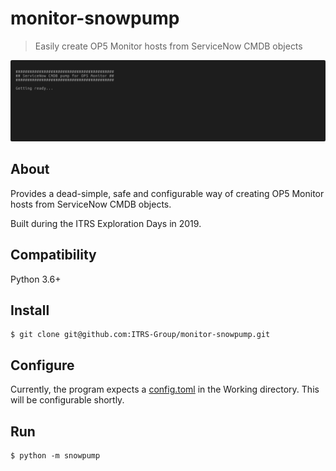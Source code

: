 monitor-snowpump
===

> Easily create OP5 Monitor hosts from ServiceNow CMDB objects

![](/extras/demo.gif?raw=true)

About
---

Provides a dead-simple, safe and configurable way of creating OP5 Monitor hosts from ServiceNow CMDB objects.

Built during the ITRS Exploration Days in 2019.

Compatibility
---

Python 3.6+

Install
---

```shell script
$ git clone git@github.com:ITRS-Group/monitor-snowpump.git
```

Configure
---

Currently, the program expects a [config.toml](/extras/config.toml) in the Working directory. This will be configurable shortly.


Run
---

```shell script
$ python -m snowpump
```


